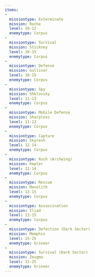 ```yaml
---
items:
-
  missiontype: Exterminate
  mission: Roche
  level: 10-12
  enemytype: Corpus
-
  missiontype: Survival
  mission: Stickney
  level: 10-15
  enemytype: Corpus
-
  missiontype: Defense
  mission: Gulliver
  level: 10-15
  enemytype: Corpus
-
  missiontype: Spy
  mission: Shklovsky
  level: 11-13
  enemytype: Corpus
-
  missiontype: Mobile Defense
  mission: Sharpless
  level: 11-13
  enemytype: Corpus
-
  missiontype: Capture
  mission: Skyresh
  level: 12-14
  enemytype: Corpus
-
  missiontype: Rush (Archwing)
  mission: Kepler
  level: 12-14
  enemytype: Corpus
-
  missiontype: Rescue
  mission: Monolith
  level: 13-15
  enemytype: Corpus
-
  missiontype: Assassination
  mission: Iliad
  level: 13-15
  enemytype: Corpus
-
  missiontype: Defection (Dark Sector)
  mission: Memphis
  level: 15-25
  enemytype: Grineer
-
  missiontype: Survival (Dark Sector)
  mission: Zeugma
  level: 15-25
  enemytype: Grineer
---
```

